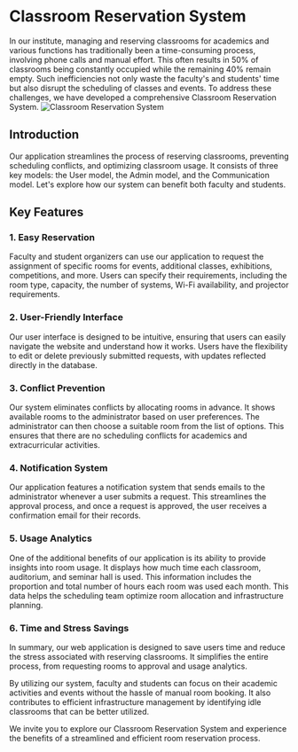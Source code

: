 # Classroom Reservation System

In our institute, managing and reserving classrooms for academics and various functions has traditionally been a time-consuming process, involving phone calls and manual effort. This often results in 50% of classrooms being constantly occupied while the remaining 40% remain empty. Such inefficiencies not only waste the faculty's and students' time but also disrupt the scheduling of classes and events. To address these challenges, we have developed a comprehensive Classroom Reservation System.
![Classroom Reservation System]()


## Introduction

Our application streamlines the process of reserving classrooms, preventing scheduling conflicts, and optimizing classroom usage. It consists of three key models: the User model, the Admin model, and the Communication model. Let's explore how our system can benefit both faculty and students.

## Key Features

### 1. Easy Reservation

Faculty and student organizers can use our application to request the assignment of specific rooms for events, additional classes, exhibitions, competitions, and more. Users can specify their requirements, including the room type, capacity, the number of systems, Wi-Fi availability, and projector requirements.

### 2. User-Friendly Interface

Our user interface is designed to be intuitive, ensuring that users can easily navigate the website and understand how it works. Users have the flexibility to edit or delete previously submitted requests, with updates reflected directly in the database.

### 3. Conflict Prevention

Our system eliminates conflicts by allocating rooms in advance. It shows available rooms to the administrator based on user preferences. The administrator can then choose a suitable room from the list of options. This ensures that there are no scheduling conflicts for academics and extracurricular activities.

### 4. Notification System

Our application features a notification system that sends emails to the administrator whenever a user submits a request. This streamlines the approval process, and once a request is approved, the user receives a confirmation email for their records.

### 5. Usage Analytics

One of the additional benefits of our application is its ability to provide insights into room usage. It displays how much time each classroom, auditorium, and seminar hall is used. This information includes the proportion and total number of hours each room was used each month. This data helps the scheduling team optimize room allocation and infrastructure planning.

### 6. Time and Stress Savings

In summary, our web application is designed to save users time and reduce the stress associated with reserving classrooms. It simplifies the entire process, from requesting rooms to approval and usage analytics.

By utilizing our system, faculty and students can focus on their academic activities and events without the hassle of manual room booking. It also contributes to efficient infrastructure management by identifying idle classrooms that can be better utilized.

We invite you to explore our Classroom Reservation System and experience the benefits of a streamlined and efficient room reservation process.
